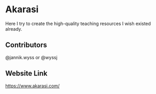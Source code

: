# Akarasi
Here I try to create the high-quality teaching resources I wish existed already.

## Contributors
@jannik.wyss
or
@wyssj

## Website Link
https://www.akarasi.com/